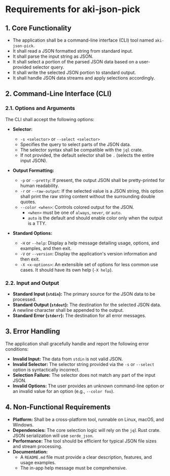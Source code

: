 # Requirements for aki-json-pick

## 1. Core Functionality

- The application shall be a command-line interface (CLI) tool named `aki-json-pick`.
- It shall read a JSON formatted string from standard input.
- It shall parse the input string as JSON.
- It shall select a portion of the parsed JSON data based on a user-provided selector query.
- It shall write the selected JSON portion to standard output.
- It shall handle JSON data streams and apply selections accordingly.

## 2. Command-Line Interface (CLI)

### 2.1. Options and Arguments

The CLI shall accept the following options:

-   **Selector:**
    -   `-s <selector>` or `--select <selector>`
    -   Specifies the query to select parts of the JSON data.
    -   The selector syntax shall be compatible with the `jql` crate.
    -   If not provided, the default selector shall be `.` (selects the entire input JSON).

-   **Output Formatting:**
    -   `-p` or `--pretty`: If present, the output JSON shall be pretty-printed for human readability.
    -   `-r` or `--raw-output`: If the selected value is a JSON string, this option shall print the raw string content without the surrounding double quotes.
    -   `--color <when>`: Controls colored output for the JSON.
        -   `<when>` must be one of `always`, `never`, or `auto`.
        -   `auto` is the default and should enable color only when the output is a TTY.

-   **Standard Options:**
    -   `-H` or `--help`: Display a help message detailing usage, options, and examples, and then exit.
    -   `-V` or `--version`: Display the application's version information and then exit.
    -   `-X <x-options>`: An extensible set of options for less common use cases. It should have its own help (`-X help`).

### 2.2. Input and Output

-   **Standard Input (`stdin`):** The primary source for the JSON data to be processed.
-   **Standard Output (`stdout`):** The destination for the selected JSON data. A newline character shall be appended to the output.
-   **Standard Error (`stderr`):** The destination for all error messages.

## 3. Error Handling

The application shall gracefully handle and report the following error conditions:

-   **Invalid Input:** The data from `stdin` is not valid JSON.
-   **Invalid Selector:** The selector string provided via the `-s` or `--select` option is syntactically incorrect.
-   **Selection Failure:** The selector does not match any part of the input JSON.
-   **Invalid Options:** The user provides an unknown command-line option or an invalid value for an option (e.g., `--color foo`).

## 4. Non-Functional Requirements

-   **Platform:** Shall be a cross-platform tool, runnable on Linux, macOS, and Windows.
-   **Dependencies:** The core selection logic will rely on the `jql` Rust crate. JSON serialization will use `serde_json`.
-   **Performance:** The tool should be efficient for typical JSON file sizes and stream processing.
-   **Documentation:**
    -   A `README.md` file must provide a clear description, features, and usage examples.
    -   The in-app help message must be comprehensive.
